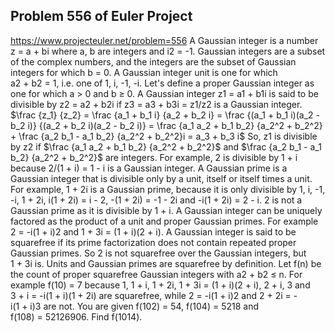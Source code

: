 ## Problem 556 of Euler Project 
https://www.projecteuler.net/problem=556
A Gaussian integer is a number z = a + bi where a, b are integers and i2 = -1.
Gaussian integers are a subset of the complex numbers, and the integers are the subset of Gaussian integers for which b = 0.
A Gaussian integer unit is one for which a2 + b2 = 1, i.e. one of 1, i, -1, -i.
Let's define a proper Gaussian integer as one for which a > 0 and b ≥ 0.
A Gaussian integer z1 = a1 + b1i is said to be divisible by z2 = a2 + b2i if z3 = a3 + b3i = z1/z2 is a Gaussian integer.
$\frac {z_1} {z_2} = \frac {a_1 + b_1 i} {a_2 + b_2 i} = \frac {(a_1 + b_1 i)(a_2 - b_2 i)} {(a_2 + b_2 i)(a_2 - b_2 i)} = \frac {a_1 a_2 + b_1 b_2} {a_2^2 + b_2^2} + \frac  {a_2 b_1 - a_1 b_2}  {a_2^2 + b_2^2}i = a_3 + b_3 i$
So, z1 is divisible by z2 if $\frac {a_1 a_2 + b_1 b_2} {a_2^2 + b_2^2}$ and $\frac  {a_2 b_1 - a_1 b_2}  {a_2^2 + b_2^2}$ are integers.
For example, 2 is divisible by 1 + i because 2/(1 + i) = 1 - i is a Gaussian integer.
A Gaussian prime is a Gaussian integer that is divisible only by a unit, itself or itself times a unit.
For example, 1 + 2i is a Gaussian prime, because it is only divisible by 1, i, -1, -i, 1 + 2i, i(1 + 2i) = i - 2, -(1 + 2i) = -1 - 2i and -i(1 + 2i) = 2 - i.
2 is not a Gaussian prime as it is divisible by 1 + i.
A Gaussian integer can be uniquely factored as the product of a unit and proper Gaussian primes.
For example 2 = -i(1 + i)2 and 1 + 3i = (1 + i)(2 + i).
A Gaussian integer is said to be squarefree if its prime factorization does not contain repeated proper Gaussian primes.
So 2 is not squarefree over the Gaussian integers, but 1 + 3i is.
Units and Gaussian primes are squarefree by definition.
Let f(n) be the count of proper squarefree Gaussian integers with a2 + b2 ≤ n.
For example f(10) = 7 because 1, 1 + i, 1 + 2i, 1 + 3i = (1 + i)(2 + i), 2 + i, 3 and 3 + i = -i(1 + i)(1 + 2i) are squarefree, while 2 = -i(1 + i)2 and 2 + 2i = -i(1 + i)3 are not.
You are given f(102) = 54, f(104) = 5218 and f(108) = 52126906.
Find f(1014).